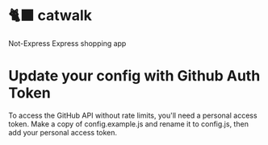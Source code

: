 # 🐈‍⬛ catwalk
Not-Express Express shopping app

# Update your config with Github Auth Token
To access the GitHub API without rate limits, you'll need a personal access token. Make a copy of config.example.js and rename it to config.js, then add your personal access token.